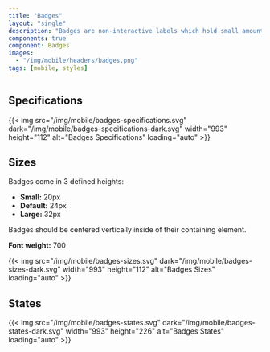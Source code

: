 ```yaml
---
title: "Badges"
layout: "single"
description: "Badges are non-interactive labels which hold small amounts of information."
components: true
component: Badges
images:
  - "/img/mobile/headers/badges.png"
tags: [mobile, styles]
---
```


## Specifications

{{< img src="/img/mobile/badges-specifications.svg" dark="/img/mobile/badges-specifications-dark.svg" width="993" height="112"  alt="Badges Specifications" loading="auto" >}}

## Sizes

Badges come in 3 defined heights:
- **Small:** 20px
- **Default:** 24px
- **Large:** 32px

Badges should be centered vertically inside of their containing element.

**Font weight:** 700

{{< img src="/img/mobile/badges-sizes.svg" dark="/img/mobile/badges-sizes-dark.svg" width="993" height="112"  alt="Badges Sizes" loading="auto" >}}

## States

{{< img src="/img/mobile/badges-states.svg" dark="/img/mobile/badges-states-dark.svg" width="993" height="226"  alt="Badges States" loading="auto" >}}


